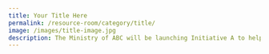 ```yaml
---
title: Your Title Here
permalink: /resource-room/category/title/
image: /images/title-image.jpg
description: The Ministry of ABC will be launching Initiative A to help Singaporeans...
---
```


